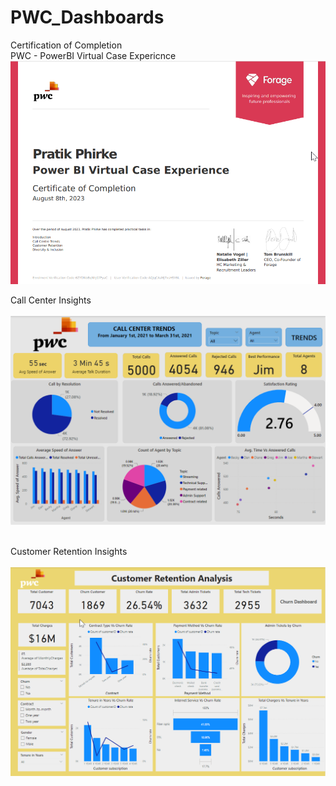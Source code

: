 # PWC_Dashboards
Certification of Completion<br>
PWC - PowerBI Virtual Case Expericnce 
![wget](https://github.com/pratikphirke07/PWC_Dashboards/blob/main/Certificate.png)

Call Center Insights <br>
<br>
![wget](https://github.com/pratikphirke07/PWC_Dashboards/blob/main/CallCenter/Call_Center.png)
<br><br>

Customer Retention Insights 
<br><br>
![wget](https://github.com/pratikphirke07/PWC_Dashboards/blob/main/Customer_Retention/Customer_Retenstion.png)
